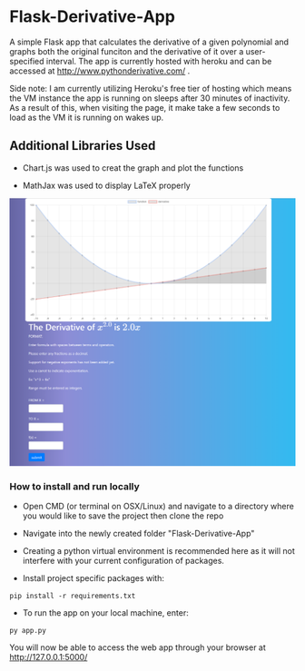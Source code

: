 # Flask-Derivative-App

A simple Flask app that calculates the derivative of a given polynomial and graphs both the original funciton and the derivative of it over a user-specified interval. The app is currently hosted with heroku and can be accessed at http://www.pythonderivative.com/ .

Side note: I am currently utilizing Heroku's free tier of hosting which means the VM instance the app is running on sleeps after 30 minutes of inactivity. As a result of this, when visiting the page, it make take a few seconds to load as the VM it is running on wakes up.

## Additional Libraries Used
- Chart.js was used to creat the graph and plot the functions

- MathJax was used to display LaTeX properly

![Screenshot of the application](Images/webpage_demo1.png)

### How to install and run locally

- Open CMD (or terminal on OSX/Linux) and navigate to a directory where you would like to save the project then clone the repo

- Navigate into the newly created folder "Flask-Derivative-App"

- Creating a python virtual environment is recommended here as it will not interfere with your current configuration of packages. 

- Install project specific packages with:
```
pip install -r requirements.txt
```
- To run the app on your local machine, enter:
```
py app.py
```
You will now be able to access the web app through your browser at http://127.0.0.1:5000/
